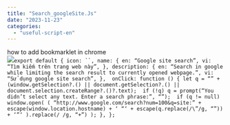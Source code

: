 ```yaml
---
title: "Search_googleSite.Js"
date: "2023-11-23"
categories: 
  - "useful-script-en"
---
```


how to add bookmarklet in chrome  
![](https://camo.githubusercontent.com/5f21e427a7d3ee887313a4f9b1ab033e6462db47ca299bf3f7e2d81a0ce854bd/68747470733a2f2f696d672e7765626e6f74732e636f6d2f323031392f30342f447261672d616e642d44726f702d4c696e6b732d696e2d4368726f6d652e706e67)`export default { icon: ``, name: { en: “Google site search”, vi: “Tìm kiếm trên trang web này”, }, description: { en: “Search in google while limiting the search result to currently opened webpage.”, vi: “Sử dụng google site search”, },  onClick: function () { let q = “” + (window.getSelection?.() || document.getSelection?.() || document.selection.createRange?.()?.text);  if (!q) q = prompt(“You didn’t select any text. Enter a search phrase:”, “”);  if (q != null) window.open( ( “http://www.google.com/search?num=100&q=site:” + escape(window.location.hostname) + ‘ “‘ + escape(q.replace(/\”/g, “”)) + ‘”‘ ).replace(/ /g, “+”) ); }, };`
